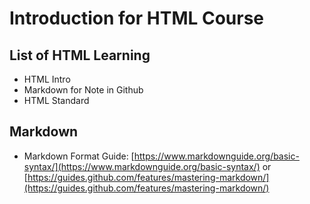 #  Introduction for HTML Course

## List of HTML Learning
* HTML Intro
* Markdown for Note in Github
* HTML Standard


## Markdown
* Markdown Format Guide: [https://www.markdownguide.org/basic-syntax/](https://www.markdownguide.org/basic-syntax/)
or [https://guides.github.com/features/mastering-markdown/](https://guides.github.com/features/mastering-markdown/)





